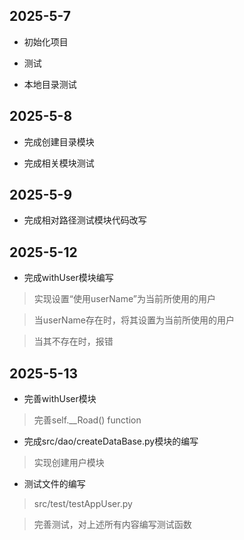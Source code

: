 ## 2025-5-7

* 初始化项目

* 测试

* 本地目录测试

## 2025-5-8

* 完成创建目录模块

* 完成相关模块测试

## 2025-5-9

* 完成相对路径测试模块代码改写

## 2025-5-12

* 完成withUser模块编写

> 实现设置“使用userName”为当前所使用的用户

> 当userName存在时，将其设置为当前所使用的用户

> 当其不存在时，报错

## 2025-5-13

* 完善withUser模块

> 完善self.__Road() function

* 完成src/dao/createDataBase.py模块的编写

> 实现创建用户模块

* 测试文件的编写

> src/test/testAppUser.py

> 完善测试，对上述所有内容编写测试函数